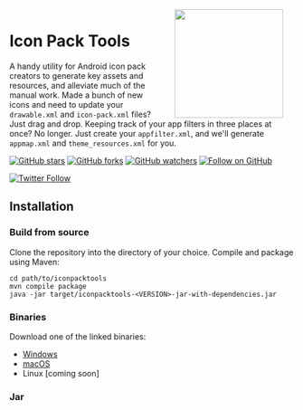 <img src="https://github.com/rektdeckard/iconpacktools/blob/master/src/main/resources/bolt.png" width="192" align="right" hspace="20" />

# Icon Pack Tools
A handy utility for Android icon pack creators to generate key assets and resources, and alleviate much of the manual work. Made a bunch of new icons and need to update your `drawable.xml` and `icon-pack.xml` files? Just drag and drop. Keeping track of your app filters in three places at once? No longer. Just create your `appfilter.xml`, and we'll generate `appmap.xml` and `theme_resources.xml` for you.

[![GitHub stars](https://img.shields.io/github/stars/rektdeckard/phosphor.svg?style=flat-square&label=Star)](https://github.com/rektdeckard/phorphor)
[![GitHub forks](https://img.shields.io/github/forks/rektdeckard/phosphor.svg?style=flat-square&label=Fork)](https://github.com/rektdeckard/phorphorfork)
[![GitHub watchers](https://img.shields.io/github/watchers/rektdeckard/phosphor.svg?style=flat-square&label=Watch)](https://github.com/rektdeckard/phorphor)
[![Follow on GitHub](https://img.shields.io/github/followers/rektdeckard.svg?style=flat-square&label=Follow)](https://github.com/rektdeckard)

[![Twitter Follow](https://img.shields.io/twitter/follow/friedtm.svg?style=flat-square)](https://twitter.com/friedtm)

## Installation

### Build from source
Clone the repository into the directory of your choice. Compile and package using Maven:
```shell
cd path/to/iconpacktools
mvn compile package
java -jar target/iconpacktools-<VERSION>-jar-with-dependencies.jar
```

### Binaries
Download one of the linked binaries:

- [Windows]()
- [macOS]()
- Linux [coming soon]
  
### Jar
